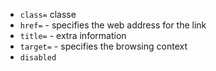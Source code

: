 - `class=` classe
- `href=` - specifies the web address for the link
- `title=` - extra information
- `target=` - specifies the browsing context
- `disabled`
